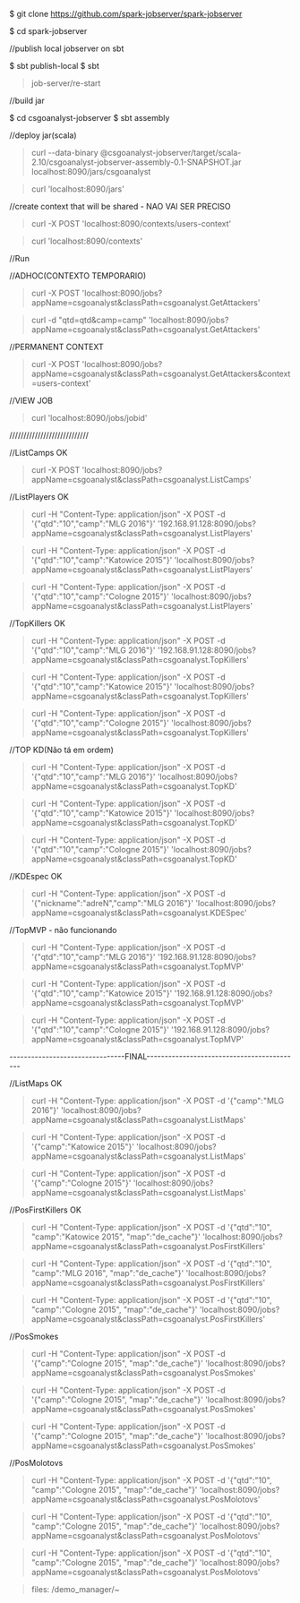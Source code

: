 $ git clone https://github.com/spark-jobserver/spark-jobserver

$ cd spark-jobserver


//publish local jobserver on sbt

$ sbt publish-local
$ sbt
> job-server/re-start

//build jar

$ cd csgoanalyst-jobserver
$ sbt assembly


//deploy jar(scala)

>curl --data-binary @csgoanalyst-jobserver/target/scala-2.10/csgoanalyst-jobserver-assembly-0.1-SNAPSHOT.jar localhost:8090/jars/csgoanalyst

>curl 'localhost:8090/jars'



//create context that will be shared - NAO VAI SER PRECISO


>curl -X POST 'localhost:8090/contexts/users-context'

>curl 'localhost:8090/contexts'



//Run

//ADHOC(CONTEXTO TEMPORARIO)

>curl -X POST 'localhost:8090/jobs?appName=csgoanalyst&classPath=csgoanalyst.GetAttackers'

>curl -d "qtd=qtd&camp=camp" 'localhost:8090/jobs?appName=csgoanalyst&classPath=csgoanalyst.GetAttackers'




//PERMANENT CONTEXT

>curl -X POST 'localhost:8090/jobs?appName=csgoanalyst&classPath=csgoanalyst.GetAttackers&context=users-context'




//VIEW JOB

>curl 'localhost:8090/jobs/jobid'








////////////////////////////

//ListCamps OK
>curl -X POST 'localhost:8090/jobs?appName=csgoanalyst&classPath=csgoanalyst.ListCamps'

//ListPlayers OK
>curl -H "Content-Type: application/json" -X POST -d '{"qtd":"10","camp":"MLG 2016"}' '192.168.91.128:8090/jobs?appName=csgoanalyst&classPath=csgoanalyst.ListPlayers'

>curl -H "Content-Type: application/json" -X POST -d '{"qtd":"10","camp":"Katowice 2015"}' 'localhost:8090/jobs?appName=csgoanalyst&classPath=csgoanalyst.ListPlayers'

>curl -H "Content-Type: application/json" -X POST -d '{"qtd":"10","camp":"Cologne 2015"}' 'localhost:8090/jobs?appName=csgoanalyst&classPath=csgoanalyst.ListPlayers'


//TopKillers OK
>curl -H "Content-Type: application/json" -X POST -d '{"qtd":"10","camp":"MLG 2016"}' '192.168.91.128:8090/jobs?appName=csgoanalyst&classPath=csgoanalyst.TopKillers'

>curl -H "Content-Type: application/json" -X POST -d '{"qtd":"10","camp":"Katowice 2015"}' 'localhost:8090/jobs?appName=csgoanalyst&classPath=csgoanalyst.TopKillers'

>curl -H "Content-Type: application/json" -X POST -d '{"qtd":"10","camp":"Cologne 2015"}' 'localhost:8090/jobs?appName=csgoanalyst&classPath=csgoanalyst.TopKillers'


//TOP KD(Não tá em ordem)
>curl -H "Content-Type: application/json" -X POST -d '{"qtd":"10","camp":"MLG 2016"}' 'localhost:8090/jobs?appName=csgoanalyst&classPath=csgoanalyst.TopKD'

>curl -H "Content-Type: application/json" -X POST -d '{"qtd":"10","camp":"Katowice 2015"}' 'localhost:8090/jobs?appName=csgoanalyst&classPath=csgoanalyst.TopKD'

>curl -H "Content-Type: application/json" -X POST -d '{"qtd":"10","camp":"Cologne 2015"}' 'localhost:8090/jobs?appName=csgoanalyst&classPath=csgoanalyst.TopKD'



//KDEspec OK
>curl -H "Content-Type: application/json" -X POST -d '{"nickname":"adreN","camp":"MLG 2016"}' 'localhost:8090/jobs?appName=csgoanalyst&classPath=csgoanalyst.KDESpec'



//TopMVP - não funcionando
>curl -H "Content-Type: application/json" -X POST -d '{"qtd":"10","camp":"MLG 2016"}' '192.168.91.128:8090/jobs?appName=csgoanalyst&classPath=csgoanalyst.TopMVP'

>curl -H "Content-Type: application/json" -X POST -d '{"qtd":"10","camp":"Katowice 2015"}' '192.168.91.128:8090/jobs?appName=csgoanalyst&classPath=csgoanalyst.TopMVP'

>curl -H "Content-Type: application/json" -X POST -d '{"qtd":"10","camp":"Cologne 2015"}' '192.168.91.128:8090/jobs?appName=csgoanalyst&classPath=csgoanalyst.TopMVP'


--------------------------------FINAL-------------------------------------------

//ListMaps OK
>curl -H "Content-Type: application/json" -X POST -d '{"camp":"MLG 2016"}' 'localhost:8090/jobs?appName=csgoanalyst&classPath=csgoanalyst.ListMaps'

>curl -H "Content-Type: application/json" -X POST -d '{"camp":"Katowice 2015"}' 'localhost:8090/jobs?appName=csgoanalyst&classPath=csgoanalyst.ListMaps'

>curl -H "Content-Type: application/json" -X POST -d '{"camp":"Cologne 2015"}' 'localhost:8090/jobs?appName=csgoanalyst&classPath=csgoanalyst.ListMaps'





//PosFirstKillers OK
>curl -H "Content-Type: application/json" -X POST -d '{"qtd":"10", "camp":"Katowice 2015", "map":"de_cache"}' 'localhost:8090/jobs?appName=csgoanalyst&classPath=csgoanalyst.PosFirstKillers'

>curl -H "Content-Type: application/json" -X POST -d '{"qtd":"10", "camp":"MLG 2016", "map":"de_cache"}' 'localhost:8090/jobs?appName=csgoanalyst&classPath=csgoanalyst.PosFirstKillers'

>curl -H "Content-Type: application/json" -X POST -d '{"qtd":"10", "camp":"Cologne 2015", "map":"de_cache"}' 'localhost:8090/jobs?appName=csgoanalyst&classPath=csgoanalyst.PosFirstKillers'




//PosSmokes
>curl -H "Content-Type: application/json" -X POST -d '{"camp":"Cologne 2015", "map":"de_cache"}' 'localhost:8090/jobs?appName=csgoanalyst&classPath=csgoanalyst.PosSmokes'

>curl -H "Content-Type: application/json" -X POST -d '{"camp":"Cologne 2015", "map":"de_cache"}' 'localhost:8090/jobs?appName=csgoanalyst&classPath=csgoanalyst.PosSmokes'

>curl -H "Content-Type: application/json" -X POST -d '{"camp":"Cologne 2015", "map":"de_cache"}' 'localhost:8090/jobs?appName=csgoanalyst&classPath=csgoanalyst.PosSmokes'




//PosMolotovs
>curl -H "Content-Type: application/json" -X POST -d '{"qtd":"10", "camp":"Cologne 2015", "map":"de_cache"}' 'localhost:8090/jobs?appName=csgoanalyst&classPath=csgoanalyst.PosMolotovs'

>curl -H "Content-Type: application/json" -X POST -d '{"qtd":"10", "camp":"Cologne 2015", "map":"de_cache"}' 'localhost:8090/jobs?appName=csgoanalyst&classPath=csgoanalyst.PosMolotovs'

>curl -H "Content-Type: application/json" -X POST -d '{"qtd":"10", "camp":"Cologne 2015", "map":"de_cache"}' 'localhost:8090/jobs?appName=csgoanalyst&classPath=csgoanalyst.PosMolotovs'




>files: /demo_manager/~
